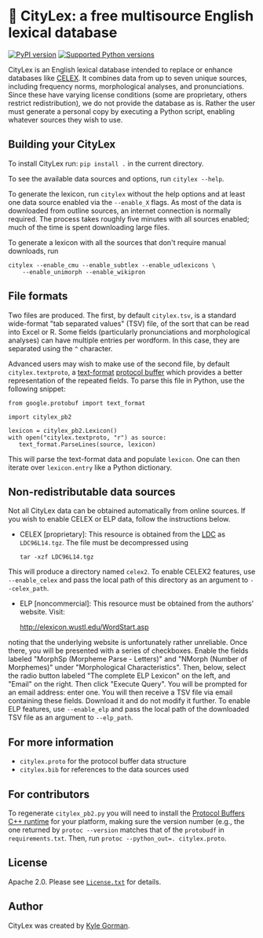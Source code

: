 🗽 CityLex: a free multisource English lexical database
======================================================

[![PyPI version](https://badge.fury.io/py/wikipron.svg)](https://pypi.org/project/wikipron)
[![Supported Python versions](https://img.shields.io/pypi/pyversions/wikipron.svg)](https://pypi.org/project/wikipron)

CityLex is an English lexical database intended to replace or enhance
databases like [CELEX](https://catalog.ldc.upenn.edu/LDC96L14). It
combines data from up to seven unique sources, including frequency
norms, morphological analyses, and pronunciations. Since these have
varying license conditions (some are proprietary, others restrict
redistribution), we do not provide the database as is. Rather the user
must generate a personal copy by executing a Python script, enabling
whatever sources they wish to use.

Building your CityLex
---------------------

To install CityLex run: `pip install .` in the current directory.

To see the available data sources and options, run `citylex --help`.

To generate the lexicon, run `citylex` without the help options and
at least one data source enabled via the `--enable_X` flags. As most of
the data is downloaded from outline sources, an internet connection is
normally required. The process takes roughly five minutes with all
sources enabled; much of the time is spent downloading large files.

To generate a lexicon with all the sources that don't require manual
downloads, run

    citylex --enable_cmu --enable_subtlex --enable_udlexicons \
        --enable_unimorph --enable_wikipron

File formats
------------

Two files are produced. The first, by default `citylex.tsv`, is a standard
wide-format "tab separated values" (TSV) file, of the sort that can be read
into Excel or R. Some fields (particularly pronunciations and morphological
analyses) can have multiple entries per wordform. In this case, they are
separated using the `^` character.

Advanced users may wish to make use of the second file,
by default `citylex.textproto`, a
[text-format](https://developers.google.com/protocol-buffers/docs/reference/python/google.protobuf.text_format-module)
[protocol buffer](https://developers.google.com/protocol-buffers/) which
provides a better representation of the repeated fields. To parse this
file in Python, use the following snippet:

``` {.sourceCode .python}
from google.protobuf import text_format

import citylex_pb2

lexicon = citylex_pb2.Lexicon()
with open("citylex.textproto, "r") as source: 
   text_format.ParseLines(source, lexicon)
```

This will parse the text-format data and populate `lexicon`. One can
then iterate over `lexicon.entry` like a Python dictionary.

Non-redistributable data sources
--------------------------------

Not all CityLex data can be obtained automatically from online sources.
If you wish to enable CELEX or ELP data, follow the instructions below.

-   CELEX \[proprietary\]: This resource is obtained from the
    [LDC](https://catalog.ldc.upenn.edu/LDC96L14) as `LDC96L14.tgz`. The
    file must be decompressed using

        tar -xzf LDC96L14.tgz

This will produce a directory named `celex2`.
To enable CELEX2 features, use `--enable_celex` and
pass the local path of this directory as an argument to `--celex_path`.

-   ELP \[noncommercial\]: This resource must be obtained from the
    authors' website. Visit:

    http://elexicon.wustl.edu/WordStart.asp

noting that the underlying website is unfortunately rather unreliable.
Once there, you will be presented with a series of checkboxes.
Enable the fields labeled "MorphSp (Morpheme Parse - Letters)" and
"NMorph (Number of Morphemes)" under "Morphological Characteristics".
Then, below, select the radio button labeled "The complete ELP Lexicon"
on the left, and "Email" on the right.
Then click "Execute Query".
You will be prompted for an email address: enter one.
You will then receive a TSV file via email containing these fields.
Download it and do not modify it further.
To enable ELP features, use `--enable_elp` and pass the local path of
the downloaded TSV file as an argument to `--elp_path`.

For more information
--------------------

-   `citylex.proto` for the protocol buffer data structure
-   `citylex.bib` for references to the data sources used

For contributors
----------------

To regenerate `citylex_pb2.py` you will need to install the
[Protocol Buffers C++ runtime](https://github.com/protocolbuffers/protobuf)
for your platform, making sure the version number (e.g., the one returned by
`protoc --version` matches that of the `protobudf` in `requirements.txt`.
Then, run `protoc --python_out=. citylex.proto`.

License
-------

Apache 2.0. Please see [`License.txt`](LICENSE.txt) for details.

Author
------

CityLex was created by [Kyle Gorman](http://wellformedness.com).
